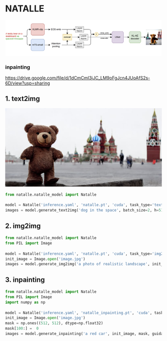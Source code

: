 # NATALLE

![](./content/NatallE.png)
### inpainting
https://drive.google.com/file/d/1dCmCmI3jJC_LM9oFgJcn4JUoAfS2s-6D/view?usp=sharing

## 1. text2img

![](./content/bear.jpeg)

```python
from natalle.natalle_model import Natalle

model = Natalle('inference.yaml', 'natalle.pt', 'cuda', task_type='text2img')
images = model.generate_text2img('dog in the space', batch_size=2, h=512, w=512)
```
## 2. img2img
```python
from natalle.natalle_model import Natalle
from PIL import Image

model = Natalle('inference.yaml', 'natalle.pt', 'cuda', task_type='img2img')
init_image = Image.open('image.jpg')
images = model.generate_img2img('a photo of realistic landscape', init_image, strength=0.6)
```
## 3. inpainting
```python 
from natalle.natalle_model import Natalle
from PIL import Image
import numpy as np

model = Natalle('inference.yaml', 'natalle_inpainting.pt', 'cuda', task_type='inpainting')
init_image = Image.open('image.jpg')
mask = np.ones((512, 512), dtype=np.float32)
mask[100:] =  0
images = model.generate_inpainting('a red car', init_image, mask, guidance_scale=7, num_steps=50)
```

